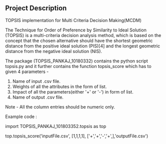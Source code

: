 ﻿
Project Description
-------------
TOPSIS implementation for Multi Criteria Decision Making(MCDM)

The Technique for Order of Preference by Similarity to Ideal Solution (TOPSIS) is a multi-criteria decision analysis method, which is based on the concept that the chosen alternative should have the shortest geometric distance from the positive ideal solution (PIS)[4] and the longest geometric distance from the negative ideal solution (NIS).

The package (TOPSIS_PANKAJ_10180332) contains the python script topsis.py and it further contains the function topsis_score which has to given 4 parameters -

1. Name of input .csv file.
2. Weights of all the attributes in the form of list.
3. Impact of all the parameters(either '+' or '-') in form of list.
4. Name of output .csv file.

Note - All the column entries should be numeric only.

Example code :

import TOPSIS_PANKAJ_101803352.topsis as top

top.topsis_score('inputFile.csv', [1,1,1,1], ['+','+','-','+',],'outputFile.csv')